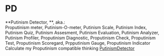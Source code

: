 # PD
**Putinism Detector, **, aka.:<br> 
Proputinism meter, Putinism-O-meter, Putinism Scale, Putinism Index, Putinism Quiz,
Putinism Assesment, Putinism Evaluation, Putinism Analyzer, Putinism Profiler, Proputinism Diagnostic,
Proputinism Check, Proputinism Test, Proputinism Scoregard, Prpputinism Gauge, Proputinism Indicator<br>
Calculate my Proputinism compatible thinking 
[PutinismDetector](https://veijoryhanen.github.io/PD/PutinismDetector.html)


